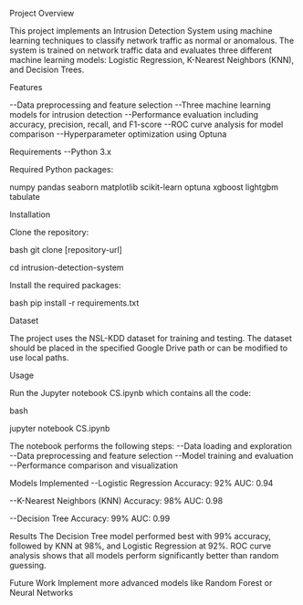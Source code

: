 Project Overview

This project implements an Intrusion Detection System using machine learning techniques to classify network traffic as normal or anomalous. The system is trained on network traffic data and evaluates three different machine learning models: Logistic Regression, K-Nearest Neighbors (KNN), and Decision Trees.

Features

--Data preprocessing and feature selection
--Three machine learning models for intrusion detection
--Performance evaluation including accuracy, precision, recall, and F1-score
--ROC curve analysis for model comparison
--Hyperparameter optimization using Optuna

Requirements
--Python 3.x

Required Python packages:

numpy
pandas
seaborn
matplotlib
scikit-learn
optuna
xgboost
lightgbm
tabulate

Installation

Clone the repository:

bash
git clone [repository-url]

cd intrusion-detection-system

Install the required packages:


bash
pip install -r requirements.txt

Dataset

The project uses the NSL-KDD dataset for training and testing. The dataset should be placed in the specified Google Drive path or can be modified to use local paths.

Usage

Run the Jupyter notebook CS.ipynb which contains all the code:

bash

jupyter notebook CS.ipynb



The notebook performs the following steps:
--Data loading and exploration
--Data preprocessing and feature selection
--Model training and evaluation
--Performance comparison and visualization

Models Implemented
--Logistic Regression
   Accuracy: 92%
   AUC: 0.94

--K-Nearest Neighbors (KNN)
  Accuracy: 98%
  AUC: 0.98

--Decision Tree
 Accuracy: 99%
 AUC: 0.99

Results
The Decision Tree model performed best with 99% accuracy, followed by KNN at 98%, and Logistic Regression at 92%. ROC curve analysis shows that all models perform significantly better than random guessing.


Future Work
Implement more advanced models like Random Forest or Neural Networks


